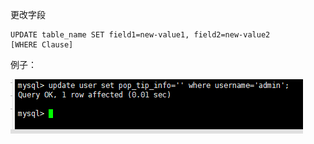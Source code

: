 更改字段

```mysql
UPDATE table_name SET field1=new-value1, field2=new-value2
[WHERE Clause]
```

例子：

!['update字段'](./command.assets/1.png)

